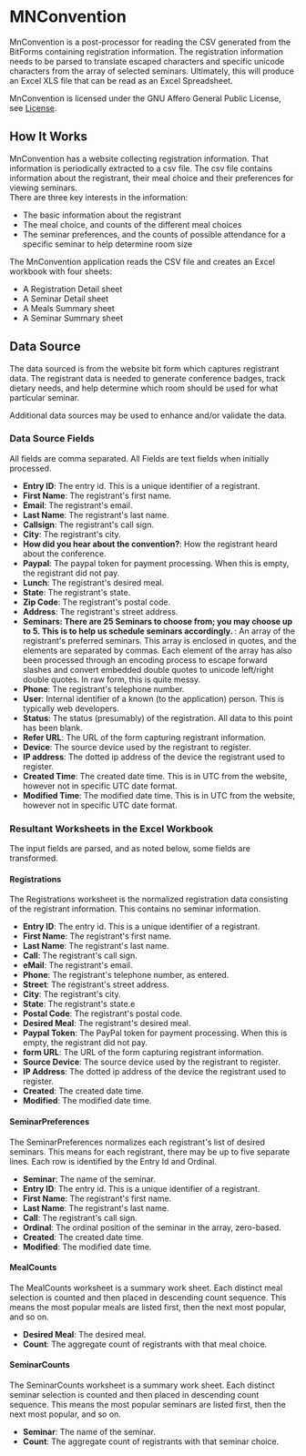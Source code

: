 # MNConvention

MnConvention is a post-processor for reading the CSV generated from the BitForms containing registration information.  The registration information needs to be parsed to translate escaped characters and specific unicode characters from the array of selected seminars.  Ultimately, this will produce an Excel XLS file that can be read as an Excel Spreadsheet.

MnConvention is licensed under the GNU Affero General Public License, see [License](license.html).

## How It Works

MnConvention has a website collecting registration information.  That information is periodically extracted to a csv file.
The csv file contains information about the registrant, their meal choice and their preferences for viewing seminars.  
There are three key interests in the information:

* The basic information about the registrant
* The meal choice, and counts of the different meal choices
* The seminar preferences, and the counts of possible attendance for a specific seminar to help determine room size

The MnConvention application reads the CSV file and creates an Excel workbook with four sheets:

* A Registration Detail sheet
* A Seminar Detail sheet
* A Meals Summary sheet
* A Seminar Summary sheet

## Data Source

The data sourced is from the website bit form which captures registrant data.  The registrant data is needed to generate
conference badges, track dietary needs, and help determine which room should be used for what particular seminar.

Additional data sources may be used to enhance and/or validate the data.

### Data Source Fields

All fields are comma separated. All Fields are text fields when initially processed.

* <b>Entry ID</b>: The entry id. This is a unique identifier of a registrant.
* <b>First Name</b>: The registrant's first name.
* <b>Email</b>: The registrant's email.
* <b>Last Name</b>: The registrant's last name.
* <b>Callsign</b>: The registrant's call sign.
* <b>City</b>: The registrant's city.
* <b>How did you hear about the convention?</b>: How the registrant heard about the conference.
* <b>Paypal</b>: The paypal token for payment processing.  When this is empty, the registrant did not pay.
* <b>Lunch</b>: The registrant's desired meal.
* <b>State</b>: The registrant's state.
* <b>Zip Code</b>: The registrant's postal code.
* <b>Address</b>: The registrant's street address.
* <b>Seminars: There are 25 Seminars to choose from; you may choose up to 5. This is to help us schedule seminars accordingly. </b>: An array of the registrant's preferred seminars.  This array is enclosed in quotes, and the elements are separated by commas.  Each element of the array has also been processed through an encoding process to escape forward slashes and convert embedded double quotes to unicode left/right double quotes.  In raw form, this is quite messy.
* <b>Phone</b>: The registrant's telephone number.
* <b>User</b>: Internal identifier of a known (to the application) person.  This is typically web developers.
* <b>Status</b>: The status (presumably) of the registration.  All data to this point has been blank.
* <b>Refer URL</b>: The URL of the form capturing registrant information.
* <b>Device</b>: The source device used by the registrant to register.
* <b>IP address</b>: The dotted ip address of the device the registrant used to register.
* <b>Created Time</b>: The created date time.  This is in UTC from the website, however not in specific UTC date format.
* <b>Modified Time</b>: The modified date time.  This is in UTC from the website, however not in specific UTC date format.

### Resultant Worksheets in the Excel Workbook

The input fields are parsed, and as noted below, some fields are transformed.

#### Registrations

The Registrations worksheet is the normalized registration data consisting of the registrant information.  This contains no seminar information.

* <b>Entry ID</b>: The entry id. This is a unique identifier of a registrant.
* <b>First Name</b>: The registrant's first name.
* <b>Last Name</b>: The registrant's last name.
* <b>Call</b>: The registrant's call sign.
* <b>eMail</b>: The registrant's email.
* <b>Phone</b>: The registrant's telephone number, as entered.
* <b>Street</b>: The registrant's street address.
* <b>City</b>: The registrant's city.
* <b>State</b>: The registrant's state.e
* <b>Postal Code</b>: The registrant's postal code.
* <b>Desired Meal</b>: The registrant's desired meal.
* <b>Paypal Token</b>: The PayPal token for payment processing.  When this is empty, the registrant did not pay.
* <b>form URL</b>: The URL of the form capturing registrant information.
* <b>Source Device</b>: The source device used by the registrant to register.
* <b>IP Address</b>: The dotted ip address of the device the registrant used to register.
* <b>Created</b>: The created date time.
* <b>Modified</b>: The modified date time.

#### SeminarPreferences

The SeminarPreferences normalizes each registrant's list of desired seminars.  This means for each registrant,
there may be up to five separate lines. Each row is identified by the Entry Id and Ordinal.

* <b>Seminar</b>: The name of the seminar.
* <b>Entry ID</b>: The entry id. This is a unique identifier of a registrant.
* <b>First Name</b>: The registrant's first name.
* <b>Last Name</b>: The registrant's last name.
* <b>Call</b>: The registrant's call sign.
* <b>Ordinal</b>: The ordinal position of the seminar in the array, zero-based.
* <b>Created</b>: The created date time.
* <b>Modified</b>: The modified date time.

#### MealCounts

The MealCounts worksheet is a summary work sheet.  Each distinct meal selection is counted and then placed in descending
count sequence.  This means the most popular meals are listed first, then the next most popular, and so on.

* <b>Desired Meal</b>: The desired meal.
* <b>Count</b>: The aggregate count of registrants with that meal choice.

#### SeminarCounts

The SeminarCounts worksheet is a summary work sheet.  Each distinct seminar selection is counted and then placed in
descending count sequence.  This means the most popular seminars are listed first, then the next most popular, and so on.

* <b>Seminar</b>: The name of the seminar.
* <b>Count</b>: The aggregate count of registrants with that seminar choice.

